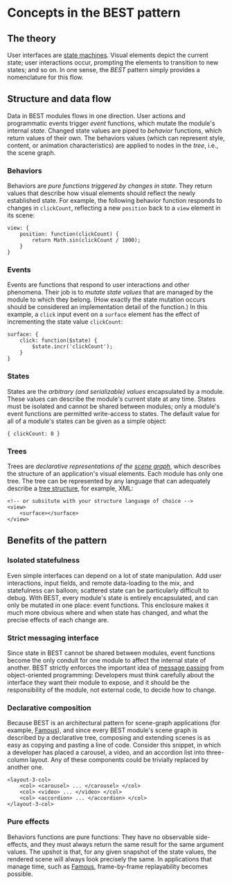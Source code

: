 # Concepts in the BEST pattern

## The theory

User interfaces are [state machines](http://en.wikipedia.org/wiki/Finite-state_machine#Example:_a_turnstile). Visual elements depict the current state; user interactions occur, prompting the elements to transition to new states; and so on. In one sense, the _BEST_ pattern simply provides a nomenclature for this flow.

## Structure and data flow

Data in BEST modules flows in one direction. User actions and programmatic events trigger _event_ functions, which mutate the module's internal _state_. Changed state values are piped to _behavior_ functions, which return values of their own. The behaviors values (which can represent style, content, or animation characteristics) are applied to nodes in the _tree_, i.e., the scene graph.

### Behaviors

Behaviors are _pure functions triggered by changes in state_. They return values that describe how visual elements should reflect the newly established state. For example, the following behavior function responds to changes in `clickCount`, reflecting a new `position` back to a `view` element in its scene:

    view: {
        position: function(clickCount) {
            return Math.sin(clickCount / 1000);
        }
    }

### Events

Events are functions that respond to user interactions and other phenomena. Their job is to _mutate state values_ that are managed by the module to which they belong. (How exactly the state mutation occurs should be considered an implementation detail of the function.) In this example, a `click` input event on a `surface` element has the effect of incrementing the state value `clickCount`:

    surface: {
        click: function($state) {
            $state.incr('clickCount');
        }
    }

### States

States are the _arbitrary (and serializable) values_ encapsulated by a module. These values can describe the module's current state at any time. States must be isolated and cannot be shared between modules; only a module's event functions are permitted write-access to states. The default value for all of a module's states can be given as a simple object:

    { clickCount: 0 }

### Trees

Trees are _declarative representations of the [scene graph](http://en.wikipedia.org/wiki/Scene_graph)_, which describes the structure of an application's visual elements. Each module has only one tree. The tree can be represented by any language that can adequately describe a [tree structure](http://en.wikipedia.org/wiki/Tree_%28graph_theory%29), for example, XML:

    <!-- or subsitute with your structure language of choice -->
    <view>
        <surface></surface>
    </view>

## Benefits of the pattern

### Isolated statefulness

Even simple interfaces can depend on a lot of state manipulation. Add user interactions, input fields, and remote data-loading to the mix, and statefulness can balloon; scattered state can be particularly difficult to debug. With BEST, every module's state is entirely encapsulated, and can only be mutated in one place: event functions. This enclosure makes it much more obvious where and when state has changed, and what the precise effects of each change are.

### Strict messaging interface

Since state in BEST cannot be shared between modules, event functions become the only conduit for one module to affect the internal state of another. BEST strictly enforces the important idea of [message passing](http://en.wikipedia.org/wiki/Object-oriented_programming#Dynamic_dispatch.2Fmessage_passing) from object-oriented programming: Developers must think carefully about the interface they want their module to expose, and it should be the responsibility of the module, not external code, to decide how to change.

### Declarative composition

Because BEST is an architectural pattern for scene-graph applications (for example, [Famous](http://famous.org)), and since every BEST module's scene graph is described by a declarative tree, composing and extending scenes is as easy as copying and pasting a line of code. Consider this snippet, in which a developer has placed a carousel, a video, and an accordion list into three-column layout. Any of these components could be trivially replaced by another one.

    <layout-3-col>
        <col> <carousel> ... </carousel> </col>
        <col> <video> ... </video> </col>
        <col> <accordion> ... </accordion> </col>
    </layout-3-col>

### Pure effects

Behaviors functions are pure functions: They have no observable side-effects, and they must always return the same result for the same argument values. The upshot is that, for any given snapshot of the state values, the rendered scene will always look precisely the same. In applications that manage time, such as [Famous](http://famous.org), frame-by-frame replayability becomes possible.
